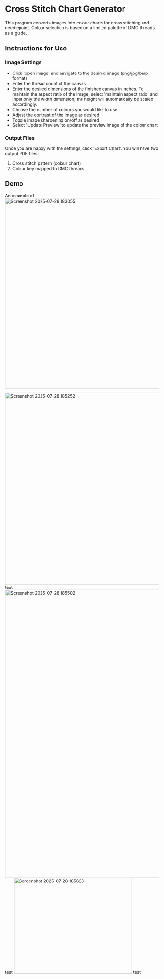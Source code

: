 # Cross Stitch Chart Generator
This program converts images into colour charts for cross stitching and needlepoint.  Colour selection is based on a limited palette of DMC threads as a guide.

## Instructions for Use
### Image Settings
- Click 'open image' and navigate to the desired image (png/jpg/bmp format)
- Enter the thread count of the canvas
- Enter the desired dimensions of the finished canvas in inches.  To maintain the aspect ratio of the image, select 'maintain aspect ratio' and input only the width dimension; the height will automatically be scaled accordingly.
- Choose the number of colours you would like to use
- Adjust the contrast of the image as desired
- Toggle image sharpening on/off as desired
- Select 'Update Preview' to update the preview image of the colour chart

### Output Files
Once you are happy with the settings, click 'Export Chart'.  You will have two output PDF files:
1. Cross stitch pattern (colour chart)
2. Colour key mapped to DMC threads

## Demo
An example of 
<img width="1193" height="622" alt="Screenshot 2025-07-28 183055" src="https://github.com/user-attachments/assets/78bc8cf4-29fd-4544-92c9-610a0614d761" />

<img width="1194" height="626" alt="Screenshot 2025-07-28 185252" src="https://github.com/user-attachments/assets/0c4ca35c-55b6-487b-8b1f-77d0cefee95a" />
test

<img width="1073" height="940" alt="Screenshot 2025-07-28 185502" src="https://github.com/user-attachments/assets/94df8336-f79c-4add-96c4-6419296470aa" />
test

<img width="387" height="313" alt="Screenshot 2025-07-28 185623" src="https://github.com/user-attachments/assets/2fa4b3b0-c508-472a-9e01-acabdc2daadc" />
test

